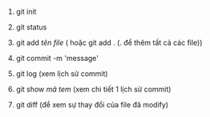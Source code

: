 1. git init
2. git status
3. git add *tên file* ( hoặc git add . (. để thêm tất cả các file))
4. git commit -m 'message'

5. git log (xem lịch sử commit)
6. git show *mã tem* (xem chi tiết 1 lịch sử commit)
7. git diff (để xem sự thay đổi của file đã modify)